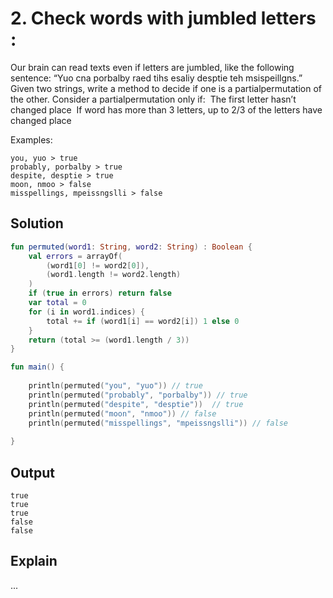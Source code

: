 # 2. Check words with jumbled letters :
Our brain can read texts even if letters are jumbled, like the following sentence:  “Yuo
cna porbalby raed tihs esaliy desptie teh msispeillgns.” Given two strings, write a
method to decide if one is a partial­permutation of the other. Consider a
partial­permutation only if:
­ The first letter hasn’t changed place
­ If word has more than 3 letters, up to 2/3 of the letters have changed place

Examples:
```
you, yuo ­> true
probably, porbalby ­> true
despite, desptie ­> true
moon, nmoo ­> false
misspellings, mpeissngslli ­> false
```

## Solution
``` kotlin
fun permuted(word1: String, word2: String) : Boolean {
    val errors = arrayOf(
        (word1[0] != word2[0]),
        (word1.length != word2.length)
    )
    if (true in errors) return false
    var total = 0
    for (i in word1.indices) {
        total += if (word1[i] == word2[i]) 1 else 0
    }
    return (total >= (word1.length / 3))
}

fun main() {
    
    println(permuted("you", "yuo")) // true
    println(permuted("probably", "porbalby")) // true
    println(permuted("despite", "desptie"))  // true
    println(permuted("moon", "nmoo")) // false
    println(permuted("misspellings", "mpeissngslli")) // false
    
}
```

## Output
```
true
true
true
false
false
```

## Explain

...
